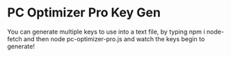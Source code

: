 # PC Optimizer Pro Key Gen
You can generate multiple keys to use into a text file, by typing npm i node-fetch and then node pc-optimizer-pro.js and watch the keys begin to generate!
